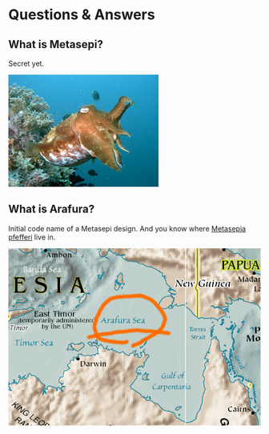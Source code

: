 # Questions & Answers

## What is Metasepi?

Secret yet.

![](img/cuttlefish.jpg)

## What is Arafura?

Initial code name of a Metasepi design.
And you know where [Metasepia pfefferi](http://en.wikipedia.org/wiki/Metasepia_pfefferi) live in.

![](img/arafura_map.png)
